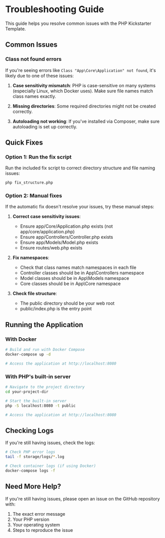 # Troubleshooting Guide

This guide helps you resolve common issues with the PHP Kickstarter Template.

## Common Issues

### Class not found errors

If you're seeing errors like `Class "App\Core\Application" not found`, it's likely due to one of these issues:

1. **Case sensitivity mismatch**: PHP is case-sensitive on many systems (especially Linux, which Docker uses). Make sure file names match class names exactly.

2. **Missing directories**: Some required directories might not be created correctly.

3. **Autoloading not working**: If you've installed via Composer, make sure autoloading is set up correctly.

## Quick Fixes

### Option 1: Run the fix script

Run the included fix script to correct directory structure and file naming issues:

```bash
php fix_structure.php
```

### Option 2: Manual fixes

If the automatic fix doesn't resolve your issues, try these manual steps:

1. **Correct case sensitivity issues**:
   - Ensure app/Core/Application.php exists (not app/core/application.php)
   - Ensure app/Controllers/Controller.php exists
   - Ensure app/Models/Model.php exists
   - Ensure routes/web.php exists

2. **Fix namespaces**:
   - Check that class names match namespaces in each file
   - Controller classes should be in App\Controllers namespace
   - Model classes should be in App\Models namespace
   - Core classes should be in App\Core namespace

3. **Check file structure**:
   - The public directory should be your web root
   - public/index.php is the entry point

## Running the Application

### With Docker

```bash
# Build and run with Docker Compose
docker-compose up -d

# Access the application at http://localhost:8080
```

### With PHP's built-in server

```bash
# Navigate to the project directory
cd your-project-dir

# Start the built-in server
php -S localhost:8080 -t public

# Access the application at http://localhost:8080
```

## Checking Logs

If you're still having issues, check the logs:

```bash
# Check PHP error logs
tail -f storage/logs/*.log

# Check container logs (if using Docker)
docker-compose logs -f
```

## Need More Help?

If you're still having issues, please open an issue on the GitHub repository with:
1. The exact error message
2. Your PHP version
3. Your operating system
4. Steps to reproduce the issue